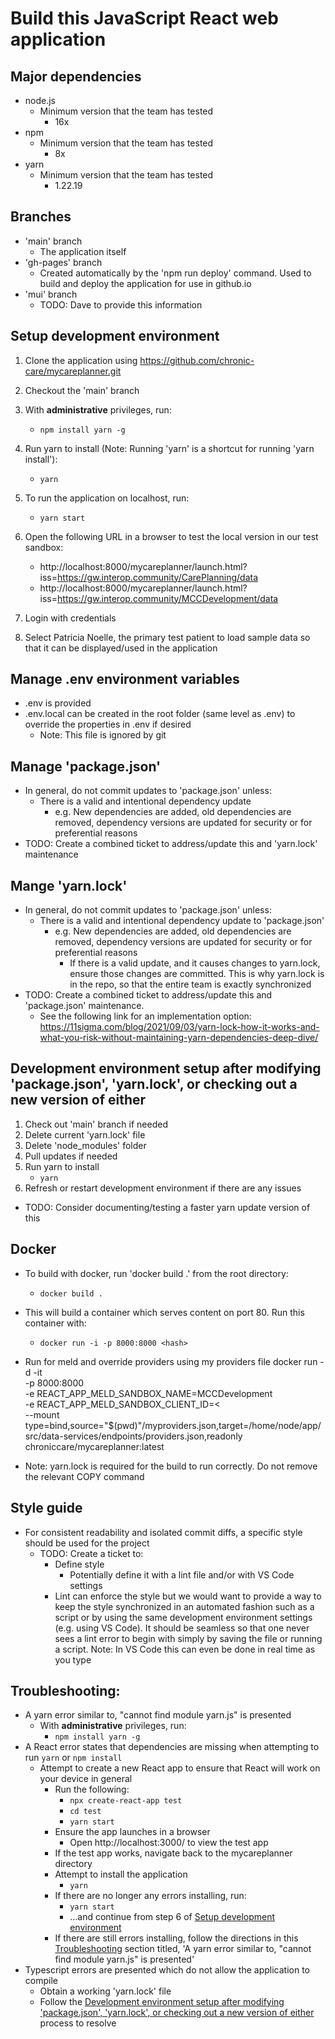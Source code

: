 # Build this JavaScript React web application

## Major dependencies
* node.js
  * Minimum version that the team has tested
    * 16x
* npm
  * Minimum version that the team has tested
    * 8x
* yarn
  * Minimum version that the team has tested
    * 1.22.19

## Branches
* 'main' branch
  * The application itself
* 'gh-pages' branch
  * Created automatically by the 'npm run deploy' command. Used to build and deploy the application for use in github.io
* 'mui' branch
  * TODO: Dave to provide this information

## Setup development environment
1. Clone the application using https://github.com/chronic-care/mycareplanner.git
2. Checkout the 'main' branch
3. With __administrative__ privileges, run:
    * `npm install yarn -g`
4. Run yarn to install (Note: Running 'yarn' is a shortcut for running 'yarn install'):
    * `yarn`
5. To run the application on localhost, run:
    * `yarn start`
6. Open the following URL in a browser to test the local version in our test sandbox:
    * http://localhost:8000/mycareplanner/launch.html?iss=https://gw.interop.community/CarePlanning/data
    * http://localhost:8000/mycareplanner/launch.html?iss=https://gw.interop.community/MCCDevelopment/data

7. Login with credentials
8. Select Patricia Noelle, the primary test patient to load sample data so that it can be displayed/used in the application

## Manage .env environment variables
* .env is provided
* .env.local can be created in the root folder (same level as .env) to override the properties in .env if desired
  * Note: This file is ignored by git

## Manage 'package.json'
* In general, do not commit updates to 'package.json' unless:
    * There is a valid and intentional dependency update
      * e.g. New dependencies are added, old dependencies are removed, dependency versions are updated for security or for preferential reasons
* TODO: Create a combined ticket to address/update this and 'yarn.lock' maintenance

## Mange 'yarn.lock'
* In general, do not commit updates to 'package.json' unless:
    * There is a valid and intentional dependency update to 'package.json'
        * e.g. New dependencies are added, old dependencies are removed, dependency versions are updated for security or for preferential reasons
           * If there is a valid update, and it causes changes to yarn.lock, ensure those changes are committed. This is why yarn.lock is in the repo, so that the entire team is exactly synchronized
* TODO: Create a combined ticket to address/update this and 'package.json' maintenance.
  * See the following link for an implementation option: https://11sigma.com/blog/2021/09/03/yarn-lock-how-it-works-and-what-you-risk-without-maintaining-yarn-dependencies-deep-dive/

## Development environment setup after modifying 'package.json', 'yarn.lock', or checking out a new version of either
1. Check out 'main' branch if needed
2. Delete current 'yarn.lock' file
3. Delete 'node_modules' folder
4. Pull updates if needed
5. Run yarn to install
    * `yarn`
6. Refresh or restart development environment if there are any issues
* TODO: Consider documenting/testing a faster yarn update version of this

## Docker
* To build with docker, run 'docker build .' from the root directory:
  * `docker build .`
* This will build a container which serves content on port 80. Run this container with:
  * `docker run -i -p 8000:8000 <hash>`

* Run for meld and override providers using my providers file
docker run -d -it \
   -p 8000:8000 \
   -e REACT_APP_MELD_SANDBOX_NAME=MCCDevelopment \
   -e REACT_APP_MELD_SANDBOX_CLIENT_ID=<<IDHER>   \
   --mount type=bind,source="$(pwd)"/myproviders.json,target=/home/node/app/src/data-services/endpoints/providers.json,readonly \
   chroniccare/mycareplanner:latest

* Note: yarn.lock is required for the build to run correctly. Do not remove the relevant COPY command

## Style guide
* For consistent readability and isolated commit diffs, a specific style should be used for the project
  * TODO: Create a ticket to:
    * Define style
      * Potentially define it with a lint file and/or with VS Code settings
    * Lint can enforce the style but we would want to provide a way to keep the style synchronized in an automated fashion such as a script or by using the same development environment settings (e.g. using VS Code). It should be seamless so that one never sees a lint error to begin with simply by saving the file or running a script. Note: In VS Code this can even be done in real time as you type

## Troubleshooting:
* A yarn error similar to, "cannot find module yarn.js" is presented
  * With __administrative__ privileges, run:
    * `npm install yarn -g`
* A React error states that dependencies are missing when attempting to run `yarn` or `npm install`
  * Attempt to create a new React app to ensure that React will work on your device in general
    * Run the following:
      * `npx create-react-app test`
      * `cd test`
      * `yarn start`
    * Ensure the app launches in a browser
      * Open http://localhost:3000/ to view the test app
    * If the test app works, navigate back to the mycareplanner directory
    * Attempt to install the application
      * `yarn`
    * If there are no longer any errors installing, run:
      * `yarn start`
      * ...and continue from step 6 of [Setup development environment](#setup-development-environment)
    * If there are still errors installing, follow the directions in this [Troubleshooting](#troubleshooting) section titled, 'A yarn error similar to, "cannot find module yarn.js" is presented'
* Typescript errors are presented which do not allow the application to compile
  * Obtain a working 'yarn.lock' file
  * Follow the [Development environment setup after modifying 'package.json', 'yarn.lock', or checking out a new version of either](#development-environment-setup-after-modifying-packagejson-yarnlock-or-checking-out-a-new-version-of-either) process to resolve
